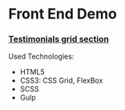 # Front End Demo

### [Testimonials grid section]((https://artugit.github.io/Front-End-Demo/testimonials-grid-section-main/app/index.html))

Used Technologies:
- HTML5
- CSS3: CSS Grid, FlexBox
- SCSS
- Gulp